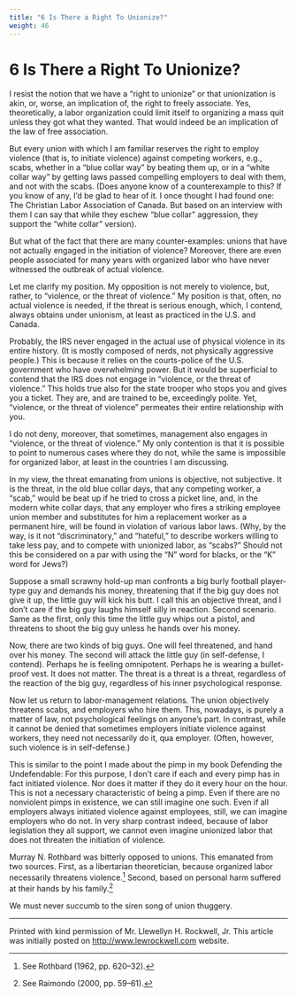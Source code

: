 ```yaml
---
title: "6 Is There a Right To Unionize?"
weight: 46
---
```


# 6 Is There a Right To Unionize?

I resist the notion that we have a “right to unionize” or that unionization is akin, or, worse, an implication of, the right to freely associate. Yes, theoretically, a labor organization could limit itself to organizing a mass quit unless they got what they wanted. That would indeed be an implication of the law of free association.

But every union with which I am familiar reserves the right to employ violence (that is, to initiate violence) against competing workers, e.g., scabs, whether in a “blue collar way” by beating them up, or in a “white collar way” by getting laws passed compelling employers to deal with them, and not with the scabs. (Does anyone know of a counterexample to this? If you know of any, I’d be glad to hear of it. I once thought I had found one: The Christian Labor Association of Canada. But based on an interview with them I can say that while they eschew “blue collar” aggression, they support the “white collar” version).

But what of the fact that there are many counter-examples: unions that have not actually engaged in the initiation of violence? Moreover, there are even people associated for many years with organized labor who have never witnessed the outbreak of actual violence.

Let me clarify my position. My opposition is not merely to violence, but, rather, to “violence, or the threat of violence.” My position is that, often, no actual violence is needed, if the threat is serious enough, which, I contend, always obtains under unionism, at least as practiced in the U.S. and Canada.

Probably, the IRS never engaged in the actual use of physical violence in its entire history. (It is mostly composed of nerds, not physically aggressive people.) This is because it relies on the courts-police of the U.S. government who have overwhelming power. But it would be superficial to contend that the IRS does not engage in “violence, or the threat of violence.” This holds true also for the state trooper who stops you and gives you a ticket. They are, and are trained to be, exceedingly polite. Yet, “violence, or the threat of violence” permeates their entire relationship with you.

I do not deny, moreover, that sometimes, management also engages in “violence, or the threat of violence.” My only contention is that it is possible to point to numerous cases where they do not, while the same is impossible for organized labor, at least in the countries I am discussing.

In my view, the threat emanating from unions is objective, not subjective. It is the threat, in the old blue collar days, that any competing worker, a “scab,” would be beat up if he tried to cross a picket line, and, in the modern white collar days, that any employer who fires a striking employee union member and substitutes for him a replacement worker as a permanent hire, will be found in violation of various labor laws. (Why, by the way, is it not “discriminatory,” and “hateful,” to describe workers willing to take less pay, and to compete with unionized labor, as “scabs?” Should not this be considered on a par with using the “N” word for blacks, or the “K” word for Jews?)

Suppose a small scrawny hold-up man confronts a big burly football player-type guy and demands his money, threatening that if the big guy does not give it up, the little guy will kick his butt. I call this an objective threat, and I don’t care if the big guy laughs himself silly in reaction. Second scenario. Same as the first, only this time the little guy whips out a pistol, and threatens to shoot the big guy unless he hands over his money.

Now, there are two kinds of big guys. One will feel threatened, and hand over his money. The second will attack the little guy (in self-defense, I contend). Perhaps he is feeling omnipotent. Perhaps he is wearing a bullet-proof vest. It does not matter. The threat is a threat is a threat, regardless of the reaction of the big guy, regardless of his inner psychological response.

Now let us return to labor-management relations. The union objectively threatens scabs, and employers who hire them. This, nowadays, is purely a matter of law, not psychological feelings on anyone’s part. In contrast, while it cannot be denied that sometimes employers initiate violence against workers, they need not necessarily do it, qua employer. (Often, however, such violence is in self-defense.)

This is similar to the point I made about the pimp in my book Defending the Undefendable: For this purpose, I don’t care if each and every pimp has in fact initiated violence. Nor does it matter if they do it every hour on the hour. This is not a necessary characteristic of being a pimp. Even if there are no nonviolent pimps in existence, we can still imagine one such. Even if all employers always initiated violence against employees, still, we can imagine employers who do not. In very sharp contrast indeed, because of labor legislation they all support, we cannot even imagine unionized labor that does not threaten the initiation of violence.

Murray N. Rothbard was bitterly opposed to unions. This emanated from two sources. First, as a libertarian theoretician, because organized labor necessarily threatens violence.[^1] Second, based on personal harm suffered at their hands by his family.[^2]

We must never succumb to the siren song of union thuggery.

---

Printed with kind permission of Mr. Llewellyn H. Rockwell, Jr. This article was initially posted on http://www.lewrockwell.com website.

[^1]: See Rothbard (1962, pp. 620–32).

[^2]: See Raimondo (2000, pp. 59–61).
